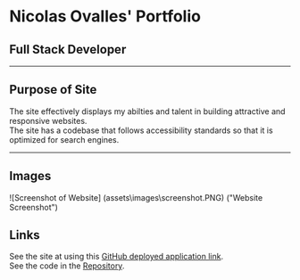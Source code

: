 # Nicolas Ovalles' Portfolio

## Full Stack Developer

-----

## Purpose of Site

The site effectively displays my abilties and talent in building attractive and responsive websites.<br/>
The site has a codebase that follows accessibility standards so that it is optimized for search engines.   

-----


## Images

![Screenshot of Website] (assets\images\screenshot.PNG) ("Website Screenshot")

## Links

See the site at using this [GitHub deployed application link](https://nickovalles.github.io/professional-portfolio/). <br/>
See the code in the [Repository](https://github.com/nickovalles/professional-portfolio). 